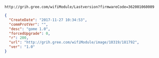`http://grih.gree.com/wifiModule/Lastversion?firmwareCode=362001060009`

```json
{
  "CreateDate": "2017-11-27 10:34:53",
  "commProtVer": "",
  "desc": "gome 1.0",
  "forcedUpgrade": 0,
  "r": 200,
  "url": "http://grih.gree.com/wifiModule/image/10319/181792",
  "ver": "1.0"
}
```